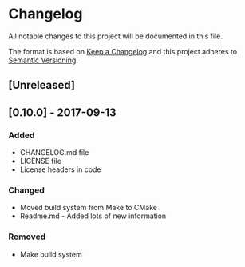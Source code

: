 # Changelog
All notable changes to this project will be documented in this file.

The format is based on [Keep a Changelog](http://keepachangelog.com/en/1.0.0/)
and this project adheres to [Semantic Versioning](http://semver.org/spec/v2.0.0.html).

## [Unreleased]

## [0.10.0] - 2017-09-13

### Added
* CHANGELOG.md file
* LICENSE file
* License headers in code

### Changed
* Moved build system from Make to CMake
* Readme.md - Added lots of new information

### Removed
* Make build system